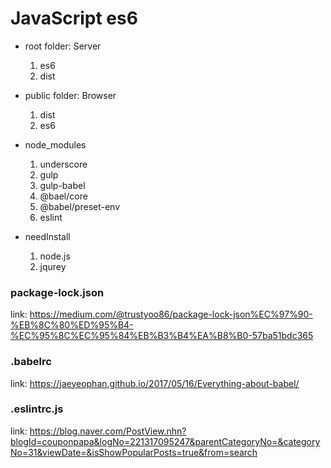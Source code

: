 JavaScript es6
===

* root folder: Server
    1. es6
    2. dist  
* public folder: Browser
    1. dist
    2. es6
* node_modules
    1. underscore
    2. gulp
    3. gulp-babel
    4. @bael/core
    5. @babel/preset-env
    6. eslint

* needInstall
    1. node.js
    2. jqurey

### package-lock.json

link: https://medium.com/@trustyoo86/package-lock-json%EC%97%90-%EB%8C%80%ED%95%B4-%EC%95%8C%EC%95%84%EB%B3%B4%EA%B8%B0-57ba51bdc365

### .babelrc
link: https://jaeyeophan.github.io/2017/05/16/Everything-about-babel/

### .eslintrc.js
link: https://blog.naver.com/PostView.nhn?blogId=couponpapa&logNo=221317095247&parentCategoryNo=&categoryNo=31&viewDate=&isShowPopularPosts=true&from=search